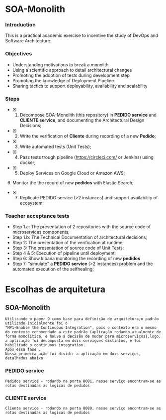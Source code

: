 # SOA-Monolith
### Introduction 

This is a practical academic exercise to incentive the study of DevOps and Software Architecture.

### Objectives
* Understanding motivations to break a monolith
* Using a scientific approach to detail architectural changes
* Promoting the adoption of tests during development step
* Promoting the knowledge of Deployment Pipeline
* Sharing tactics to support deployability, availability and scalability

### Steps 
- [x] 1. Decompose SOA-Monolith (this repository) in **PEDIDO service** and **CLIENTE service**, and documenting the Architectural Design Decisions;
- [x] 2. Write the verification of **Cliente** during recording of a new **Pedido**;
- [x] 3. Write automated tests (Unit Tests);
- [x] 4. Pass tests trough pipeline (https://circleci.com/ or Jenkins) using docker;
- [x] 5. Deploy Services on Google Cloud or Amazon AWS;
6. Monitor the the record of new **pedidos** with Elastic Search;
- [x] 7. Replicate PEDIDO service (>2 instances) and support availability of ecosystem;

### Teacher acceptance tests

* Step 1.a: The presentation of 2 repositories with the source code of microservices components;
* Step 1.b: The Technical Documentation of architectural decisions;
* Step 2: The presentation of the verification at runtime;
* Step 3: The presentation of source code of Unit Tests;
* Step 4 & 5: Execution of pipeline until deployment;
* Step 6: Show kibana monitoring the recording of new **pedidos**
* Step 7: "simulate" a **PEDIDO service** (>2 instances) problem and the automated execution of the selfhealing; 

# Escolhas de arquitetura

## SOA-Monolith
    Utilizando o paper 9 como base para definição de arquitetura,o padrão utilizado inicialmente foi o 
    "MP1-Enable the Continuous Integration", pois o contexto era o mesmo do contexto recomendado a este padrão (aplicação rodando atualmente de forma monolitica, e houve a decisão de mudar para microserviços),logo, a aplicação foi decomposta em dois serviçoes distintos, e foi habilitado o continuous integration.
    Após essa fase ,
    Nossa primeira ação foi dividir a aplicação em dois serviços, 
    detalhados abaixo
    

###  PEDIDO service 
    Pedidos service - rodando na porta 8081, nesse serviço encontram-se as rotas destinadas as logicas de pedidos
    
###  CLIENTE service
    Cliente service - rodando na porta 8080, nesse serviço encontram-se as rotas destinadas as logicas de pedidos
